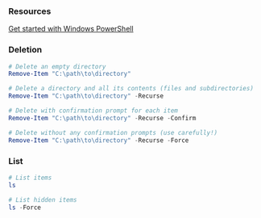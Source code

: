 ### Resources
[Get started with Windows PowerShell](https://learn.microsoft.com/en-us/training/paths/get-started-windows-powershell)

### Deletion
```powershell
# Delete an empty directory
Remove-Item "C:\path\to\directory"

# Delete a directory and all its contents (files and subdirectories)
Remove-Item "C:\path\to\directory" -Recurse

# Delete with confirmation prompt for each item
Remove-Item "C:\path\to\directory" -Recurse -Confirm

# Delete without any confirmation prompts (use carefully!)
Remove-Item "C:\path\to\directory" -Recurse -Force
```

### List
```powershell
# List items
ls

# List hidden items
ls -Force
```